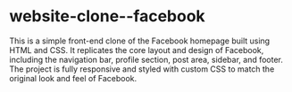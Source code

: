 # website-clone--facebook
This is a simple front-end clone of the Facebook homepage built using HTML and CSS. It replicates the core layout and design of Facebook, including the navigation bar, profile section, post area, sidebar, and footer. The project is fully responsive and styled with custom CSS to match the original look and feel of Facebook. 
